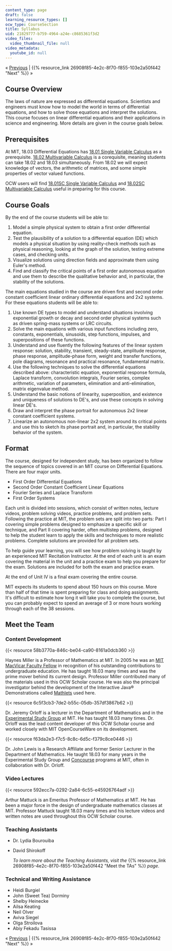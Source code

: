 ```yaml
---
content_type: page
draft: false
learning_resource_types: []
ocw_type: CourseSection
title: Syllabus
uid: 21829777-b759-4964-a24e-c8685361f3d2
video_files:
  video_thumbnail_file: null
video_metadata:
  youtube_id: null
---
```

« [Previous](../../) | {{% resource_link 26908f85-4e2c-8f70-f855-103e2a50f442 "Next" %}} »

## Course Overview

The laws of nature are expressed as differential equations. Scientists and engineers must know how to model the world in terms of differential equations, and how to solve those equations and interpret the solutions. This course focuses on linear differential equations and their applications in science and engineering. More details are given in the course goals below.

## Prerequisites

At MIT, 18.03 Differential Equations has [18.01 Single Variable Calculus](/courses/18-01-single-variable-calculus-fall-2006/pages/index.htm) as a prerequisite. [18.02 Multivariable Calculus](/courses/18-02-multivariable-calculus-spring-2006/pages/index.htm) is a corequisite, meaning students can take 18.02 and 18.03 simultaneously. From 18.02 we will expect knowledge of vectors, the arithmetic of matrices, and some simple properties of vector valued functions.

OCW users will find [18.01SC Single Variable Calculus](/courses/18-01sc-single-variable-calculus-fall-2010/pages/index.htm) and [18.02SC Multivariable Calculus](/courses/18-02sc-multivariable-calculus-fall-2010/pages/index.htm) useful in preparing for this course.

## Course Goals

By the end of the course students will be able to:

1. Model a simple physical system to obtain a first order differential equation.
2. Test the plausibility of a solution to a differential equation (DE) which models a physical situation by using reality-check methods such as physical reasoning, looking at the graph of the solution, testing extreme cases, and checking units.
3. Visualize solutions using direction fields and approximate them using Euler's method.
4. Find and classify the critical points of a first order autonomous equation and use them to describe the qualitative behavior and, in particular, the stability of the solutions.

The main equations studied in the course are driven first and second order constant coefficient linear ordinary differential equations and 2x2 systems. For these equations students will be able to:

1. Use known DE types to model and understand situations involving exponential growth or decay and second order physical systems such as driven spring-mass systems or LRC circuits.
2. Solve the main equations with various input functions including zero, constants, exponentials, sinusoids, step functions, impulses, and superpositions of these functions.
3. Understand and use fluently the following features of the linear system response: solution, stability, transient, steady-state, amplitude response, phase response, amplitude-phase form, weight and transfer functions, pole diagrams, resonance and practical resonance, fundamental matrix.
4. Use the following techniques to solve the differential equations described above: characteristic equation, exponential response formula, Laplace transform, convolution integrals, Fourier series, complex arithmetic, variation of parameters, elimination and anti-elimination, matrix eigenvalue method.
5. Understand the basic notions of linearity, superposition, and existence and uniqueness of solutions to DE's, and use these concepts in solving linear DE's.
6. Draw and interpret the phase portrait for autonomous 2x2 linear constant coefficient systems.
7. Linearize an autonomous non-linear 2x2 system around its critical points and use this to sketch its phase portrait and, in particular, the stability behavior of the system.

## Format

The course, designed for independent study, has been organized to follow the sequence of topics covered in an MIT course on Differential Equations. There are four major units.

- First Order Differential Equations
- Second Order Constant Coefficient Linear Equations
- Fourier Series and Laplace Transform
- First Order Systems

Each unit is divided into sessions, which consist of written notes, lecture videos, problem solving videos, practice problems, and problem sets. Following the practice at MIT, the problem sets are split into two parts: Part I covering simple problems designed to emphasize a specific skill or technique, and Part II covering harder, often multistep problems, designed to help the student learn to apply the skills and techniques to more realistic problems. Complete solutions are provided for all problem sets.

To help guide your learning, you will see how problem solving is taught by an experienced MIT Recitation Instructor. At the end of each unit is an exam covering the material in the unit and a practice exam to help you prepare for the exam. Solutions are included for both the exam and practice exam.

At the end of Unit IV is a final exam covering the entire course.

MIT expects its students to spend about 150 hours on this course. More than half of that time is spent preparing for class and doing assignments. It's difficult to estimate how long it will take you to complete the course, but you can probably expect to spend an average of 3 or more hours working through each of the 38 sessions.

## Meet the Team

### Content Development

{{< resource 58b3770a-846c-be04-ca90-8161a0dcb360 >}}

Haynes Miller is a Professor of Mathematics at MIT. In 2005 he was an [MIT MacVicar Faculty Fellow](http://web.mit.edu/macvicar/) in recognition of his outstanding contributions to undergraduate education. He has taught 18.03 many times and was the prime mover behind its current design. Professor Miller contributed many of the materials used in this OCW Scholar course. He was also the principal investigator behind the development of the Interactive Java® Demonstrations called [Mathlets](http://math.mit.edu/mathlets/) used here.

{{< resource 6c5f3cb3-7de2-b55c-05db-357df3867b62 >}}

Dr. Jeremy Orloff is a lecturer in the Department of Mathematics and in the [Experimental Study Group](http://esg.mit.edu/) at MIT. He has taught 18.03 many times. Dr. Orloff was the lead content developer of this OCW Scholar course and worked closely with MIT OpenCourseWare on its development.

{{< resource f63da2e3-f7c5-8c8c-6d5c-f379c8ce0446 >}}

Dr. John Lewis is a Research Affiliate and former Senior Lecturer in the Department of Mathematics. He taught 18.03 for many years in the Experimental Study Group and [Concourse](http://web.mit.edu/concourse/www/) programs at MIT, often in collaboration with Dr. Orloff.

### Video Lectures

{{< resource 592ecc7a-0292-2a84-6c55-e45926764adf >}}

Arthur Mattuck is an Emeritus Professor of Mathematics at MIT. He has been a major force in the design of undergraduate mathematics classes at MIT. Professor Mattuck taught 18.03 many times and his lecture videos and written notes are used throughout this OCW Scholar course.

### Teaching Assistants

- Dr. Lydia Bourouiba
- David Shirokoff   
      
    _To learn more about the Teaching Assistants, visit the_ {{% resource_link 26908f85-4e2c-8f70-f855-103e2a50f442 "Meet the TAs" %}} _page._

### Technical and Writing Assistance

- Heidi Burgiel
- John (Sweet Tea) Dorminy
- Shelby Heinecke
- Ailsa Keating
- Neil Olver
- Aviva Siegel
- Olga Stroilova
- Abiy Fekadu Tasissa

« [Previous](../../) | {{% resource_link 26908f85-4e2c-8f70-f855-103e2a50f442 "Next" %}} »